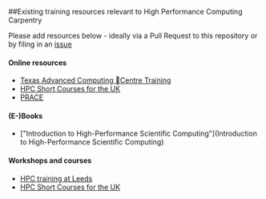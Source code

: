 ##Existing training resources relevant to High Performance Computing Carpentry

Please add resources below - ideally via a Pull Request to this repository or by filing in an [issue](https://github.com/HPCCarpentry/organisation/issues)

#### Online resources
* [Texas Advanced Computing Centre Training](https://portal.tacc.utexas.edu/training)
* [HPC Short Courses for the UK](http://congo.dl.ac.uk:8080/access/content/group/hpc-sc-admin/)
* [PRACE](http://www.training.prace-ri.eu/material/index.html)


#### (E-)Books
* ["Introduction to High-Performance Scientific Computing"](Introduction to High-Performance Scientific Computing)

#### Workshops and courses
* [HPC training at Leeds](https://hec.wiki.leeds.ac.uk/bin/view/Documentation/TrainingInformation)
* [HPC Short Courses for the UK](http://congo.dl.ac.uk:8080/portal/site/!gateway/page/!gateway-100)

